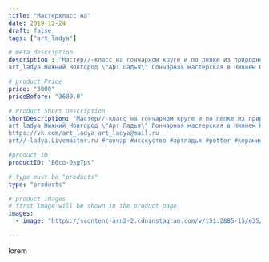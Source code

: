 ```yaml
---
title: "Мастеркласс на"
date: 2019-12-24
draft: false
tags: ["art_ladya"]

# meta description
description : "Мастер//-класс на гончарном круге и по лепке из природной глины! 
art_ladya Нижний Новгород \"Арт Ладья\" Гончарная мастерская в Нижнем Новгороде. Изготовление "

# product Price
price: "3000"
priceBefore: "3600.0"

# Product Short Description
shortDescription: "Мастер//-класс на гончарном круге и по лепке из природной глины! 
art_ladya Нижний Новгород \"Арт Ладья\" Гончарная мастерская в Нижнем Новгороде. Изготовление керамики и мастер//-классы по обучению. 
https://vk.com/art_ladya art_ladya@mail.ru 
art//-ladya.Livemaster.ru #гончар #исскуство #артладья #potter #керамикадляинтерьера #керамикаручнаяработа #гончарнаямастерская #керамиканазаказ #handmade #посудаизглины #керамика #гончарнаяпосуда #эксклюзивнаякерамика #dishes #decor #ceramicar #nntoday #claygoods #фестиваль #earthenware #ceramic #design #artladya #мастеркласс #нижнийновгород #ceramicart #обучение #гончарныйкруг #clay #авторскаякерамика"

#product ID
productID: "B6co-0kg7ps"

# type must be "products"
type: "products"

# product Images
# first image will be shown in the product page
images:
  - image: "https://scontent-arn2-2.cdninstagram.com/v/t51.2885-15/e35/79601749_571604860297073_5009654532328008480_n.jpg?se=7&tp=1&_nc_ht=scontent-arn2-2.cdninstagram.com&_nc_cat=105&_nc_ohc=IzNJvam6LpoAX-s7zHo&ccb=7-4&oh=8cb0dbd9831411c9b1755af18e5ce831&oe=6083AA7D&_nc_sid=86f79a&ig_cache_key=MjIwNTgxODE1NjQxOTg4OTc3Mg%3D%3D.2-ccb7-4"

---
```

lorem
